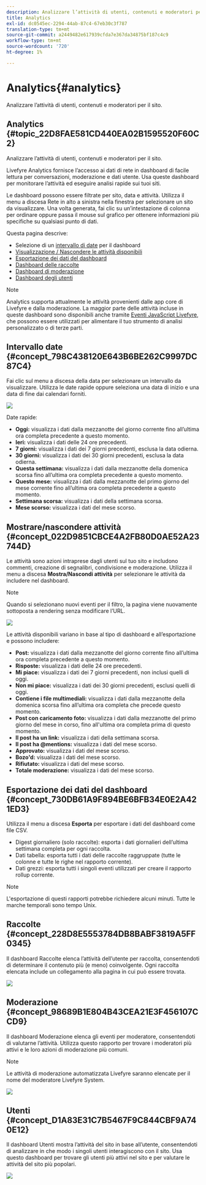 ```yaml
---
description: Analizzare l’attività di utenti, contenuti e moderatori per il sito.
title: Analytics
exl-id: dc0545ec-2294-44ab-87c4-67eb30c3f787
translation-type: tm+mt
source-git-commit: a2449482e617939cfda7e367da34875bf187c4c9
workflow-type: tm+mt
source-wordcount: '720'
ht-degree: 1%

---
```


# Analytics{#analytics}

Analizzare l’attività di utenti, contenuti e moderatori per il sito.

## Analytics {#topic_22D8FAE581CD440EA02B1595520F60C2}

Analizzare l’attività di utenti, contenuti e moderatori per il sito.

Livefyre Analytics fornisce l’accesso ai dati di rete in dashboard di facile lettura per conversazioni, moderazione e dati utente. Usa queste dashboard per monitorare l’attività ed eseguire analisi rapide sui tuoi siti.

Le dashboard possono essere filtrate per sito, data e attività. Utilizza il menu a discesa Rete in alto a sinistra nella finestra per selezionare un sito da visualizzare. Una volta generata, fai clic su un’intestazione di colonna per ordinare oppure passa il mouse sul grafico per ottenere informazioni più specifiche su qualsiasi punto di dati.

Questa pagina descrive:

* Selezione di un [intervallo di date](https://answers.livefyre.com/livefyre-studio-version-1/studio/analytics/#DateRange) per il dashboard
* [Visualizzazione / Nascondere le attività disponibili](https://answers.livefyre.com/livefyre-studio-version-1/studio/analytics/#ShowHideActivities)
* [Esportazione dei dati del dashboard](https://answers.livefyre.com/livefyre-studio-version-1/studio/analytics/#ExportDashboardData)
* [Dashboard delle raccolte](https://answers.livefyre.com/livefyre-studio-version-1/studio/analytics/#CollectionsDashboard)
* [Dashboard di moderazione](https://answers.livefyre.com/livefyre-studio-version-1/studio/analytics/#ModerationDashboard)
* [Dashboard degli utenti](https://answers.livefyre.com/livefyre-studio-version-1/studio/analytics/#UsersDashboard)

>[!NOTE]
>
>Analytics supporta attualmente le attività provenienti dalle app core di Livefyre e dalla moderazione. La maggior parte delle attività incluse in queste dashboard sono disponibili anche tramite [Eventi JavaScript Livefyre](https://answers.livefyre.com/developers/reference/app-customizations/javascript-events/), che possono essere utilizzati per alimentare il tuo strumento di analisi personalizzato o di terze parti.

## Intervallo date {#concept_798C438120E643B6BE262C9997DC87C4}

Fai clic sul menu a discesa della data per selezionare un intervallo da visualizzare. Utilizza le date rapide oppure seleziona una data di inizio e una data di fine dai calendari forniti.

![](assets/analytics-date-range.png)

Date rapide:

* **Oggi:** visualizza i dati dalla mezzanotte del giorno corrente fino all’ultima ora completa precedente a questo momento.
* **Ieri:** visualizza i dati delle 24 ore precedenti.
* **7 giorni:** visualizza i dati dei 7 giorni precedenti, esclusa la data odierna.
* **30 giorni:** visualizza i dati dei 30 giorni precedenti, esclusa la data odierna.
* **Questa settimana:** visualizza i dati dalla mezzanotte della domenica scorsa fino all’ultima ora completa precedente a questo momento.
* **Questo mese:** visualizza i dati dalla mezzanotte del primo giorno del mese corrente fino all’ultima ora completa precedente a questo momento.
* **Settimana scorsa:** visualizza i dati della settimana scorsa.
* **Mese scorso:** visualizza i dati del mese scorso.

## Mostrare/nascondere attività {#concept_022D9851CBCE4A2FB80D0AE52A23744D}

Le attività sono azioni intraprese dagli utenti sul tuo sito e includono commenti, creazione di segnalibri, condivisione e moderazione. Utilizza il menu a discesa **Mostra/Nascondi attività** per selezionare le attività da includere nel dashboard.

>[!NOTE]
>
>Quando si selezionano nuovi eventi per il filtro, la pagina viene nuovamente sottoposta a rendering senza modificare l’URL.

![](assets/analytics-show-hide-activities.png)

Le attività disponibili variano in base al tipo di dashboard e all’esportazione e possono includere:

* **Post:** visualizza i dati dalla mezzanotte del giorno corrente fino all’ultima ora completa precedente a questo momento.
* **Risposte:** visualizza i dati delle 24 ore precedenti.
* **Mi piace:** visualizza i dati dei 7 giorni precedenti, non inclusi quelli di oggi.
* **Non mi piace:** visualizza i dati dei 30 giorni precedenti, esclusi quelli di oggi.
* **Contiene i file multimediali:** visualizza i dati dalla mezzanotte della domenica scorsa fino all’ultima ora completa che precede questo momento.
* **Post con caricamento foto:** visualizza i dati dalla mezzanotte del primo giorno del mese in corso, fino all&#39;ultima ora completa prima di questo momento.
* **Il post ha un link:** visualizza i dati della settimana scorsa.
* **Il post ha @mentions:** visualizza i dati del mese scorso.
* **Approvato:** visualizza i dati del mese scorso.
* **Bozo&#39;d:** visualizza i dati del mese scorso.
* **Rifiutato:** visualizza i dati del mese scorso.
* **Totale moderazione:** visualizza i dati del mese scorso.

## Esportazione dei dati del dashboard {#concept_730DB61A9F894BE6BFB34E0E2A421ED3}

Utilizza il menu a discesa **Esporta** per esportare i dati del dashboard come file CSV.

* Digest giornaliero (solo raccolte): esporta i dati giornalieri dell’ultima settimana completa per ogni raccolta.
* Dati tabella: esporta tutti i dati delle raccolte raggruppate (tutte le colonne e tutte le righe nel rapporto corrente).
* Dati grezzi: esporta tutti i singoli eventi utilizzati per creare il rapporto rollup corrente.

>[!NOTE]
>
>L&#39;esportazione di questi rapporti potrebbe richiedere alcuni minuti. Tutte le marche temporali sono tempo Unix.

## Raccolte {#concept_228D8E5553784DB8BABF3819A5FF0345}

Il dashboard Raccolte elenca l’attività dell’utente per raccolta, consentendoti di determinare il contenuto più (e meno) coinvolgente. Ogni raccolta elencata include un collegamento alla pagina in cui può essere trovata.

![](assets/analytics-collections.png)

## Moderazione {#concept_98689B1E804B43CEA21E3F456107CCD9}

Il dashboard Moderazione elenca gli eventi per moderatore, consentendoti di valutarne l’attività. Utilizza questo rapporto per trovare i moderatori più attivi e le loro azioni di moderazione più comuni.

>[!NOTE]
>
>Le attività di moderazione automatizzata Livefyre saranno elencate per il nome del moderatore Livefyre System.

![](assets/analytics-moderation.png)

## Utenti {#concept_D1A83E31C7B5467F9C844CBF9A740E12}

Il dashboard Utenti mostra l’attività del sito in base all’utente, consentendoti di analizzare in che modo i singoli utenti interagiscono con il sito. Usa questo dashboard per trovare gli utenti più attivi nel sito e per valutare le attività del sito più popolari.

![](assets/analytics-users.png)
